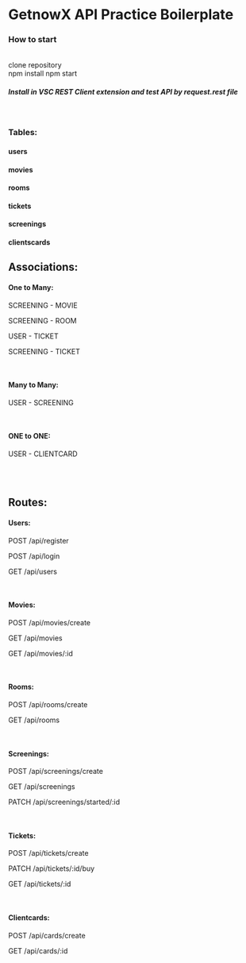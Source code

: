 # GetnowX API Practice Boilerplate

<h3>How to start</h3><br />
clone repository<br />
npm install
npm start

<h5>Install in VSC REST Client extension and test API by request.rest file</h5>
<br />

<h3>Tables:</h3>
<h4>users</h4>
<h4>movies</h4>
<h4>rooms</h4>
<h4>tickets</h4>
<h4>screenings</h4>
<h4>clientscards</h4>

<h2>Associations:</h2>
<h4>One to Many:</h4>
<p>SCREENING - MOVIE</p>
<p>SCREENING - ROOM</p>
<p>USER - TICKET</p>
<p>SCREENING - TICKET</p>
<br />
<h4>Many to Many:</h4>
<p>USER - SCREENING</p>
<br />
<h4>ONE to ONE:</h4>
<p>USER - CLIENTCARD</p>
<br />
<br />
<h2>Routes:</h2>
<h4>Users:</h4>
<p>POST /api/register</p>
<p>POST /api/login</p>
<p>GET /api/users</p>
<br />
<h4>Movies:</h4>
<p>POST /api/movies/create</p>
<p>GET /api/movies</p>
<p>GET /api/movies/:id</p>
<br />
<h4>Rooms:</h4>
<p>POST /api/rooms/create</p>
<p>GET /api/rooms</p>
<br />
<h4>Screenings:</h4>
<p>POST /api/screenings/create</p>
<p>GET /api/screenings</p>
<p>PATCH /api/screenings/started/:id</p>
<br />
<h4>Tickets:</h4>
<p>POST /api/tickets/create</p>
<p>PATCH /api/tickets/:id/buy</p>
<p>GET /api/tickets/:id</p>
<br />
<h4>Clientcards:</h4>
<p>POST /api/cards/create</p>
<p>GET /api/cards/:id</p>



